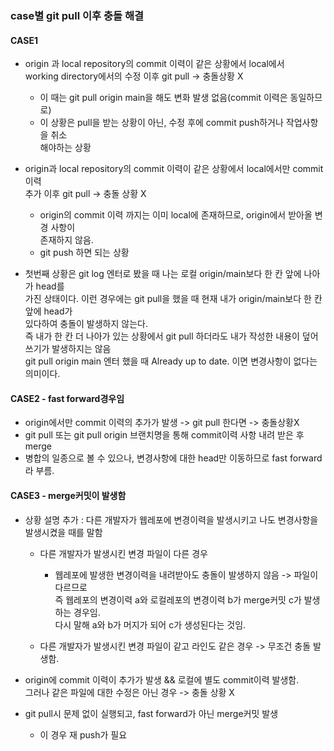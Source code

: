 ### case별 git pull 이후 충돌 해결
#### CASE1
* origin 과 local repository의 commit 이력이 같은 상황에서 local에서      
working directory에서의 수정 이후 git pull -> 충돌상황 X
    - 이 때는 git pull origin main을 해도 변화 발생 없음(commit 이력은 동일하므로)
    - 이 상황은 pull을 받는 상황이 아닌, 수정 후에 commit push하거나 작업사항을 취소     
    해야하는 상황
* origin과 local repository의 commit 이력이 같은 상황에서 local에서만 commit 이력     
추가 이후 git pull -> 충돌 상황 X
    - origin의 commit 이력 까지는 이미 local에 존재하므로, origin에서 받아올 변경 사항이     
    존재하지 않음.      
    - git push 하면 되는 상황      

* 첫번째 상황은 git log 엔터로 봤을 때 나는 로컬 origin/main보다 한 칸 앞에 나아가 head를     
가진 상태이다. 이런 경우에는 git pull을 했을 때 현재 내가 origin/main보다 한 칸 앞에 head가     
있다하여 충돌이 발생하지 않는다.     
즉 내가 한 칸 더 나아가 있는 상황에서 git pull 하더라도 내가 작성한 내용이 덮어쓰기가 발생하지는 않음     
git pull origin main 엔터 했을 때  Already up to date. 이면 변경사항이 없다는 의미이다.     

#### CASE2 - fast forward경우임 
* origin에서만 commit  이력의 추가가 발생 -> git pull 한다면  -> 충돌상황X     
* git pull 또는 git pull origin 브랜치명을 통해 commit이력 사항 내려 받은 후 merge     
* 병합의 일종으로 볼 수 있으나, 변경사항에 대한  head만 이동하므로 fast forward라 부름.     

#### CASE3 - merge커밋이 발생함  
* 상황 설명 추가 : 다른 개발자가 웹레포에 변경이력을 발생시키고 나도 변경사항을 발생시켰을 때를 말함     
    - 다른 개발자가 발생시킨 변경 파일이 다른 경우
        - 웹레포에 발생한 변경이력을 내려받아도 충돌이 발생하지 않음 -> 파일이 다르므로     
        즉 웹레포의 변경이력 a와 로컬레포의 변경이력 b가 merge커밋 c가 발생하는 경우임.      
        다시 말해 a와 b가 머지가 되어 c가 생성된다는 것임.      

    - 다른 개발자가 발생시킨 변경 파일이 같고 라인도 같은 경우 -> 무조건 충돌 발생함.     

* origin에 commit 이력이 추가가 발생 && 로컬에 별도 commit이력 발생함.      
그러나 같은 파일에 대한 수정은 아닌 경우 ->  충돌 상황 X
* git pull시 문제 없이 실행되고, fast forward가 아닌 merge커밋 발생     
    - 이 경우 재 push가 필요      